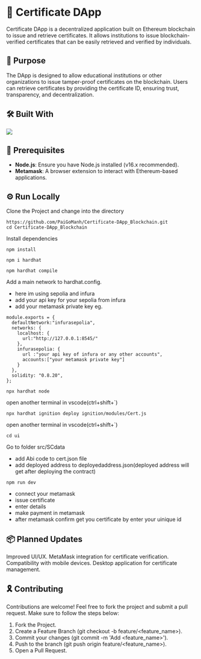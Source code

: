 # 🧾 Certificate DApp

Certificate DApp is a decentralized application built on Ethereum blockchain to issue and retrieve certificates. It allows institutions to issue blockchain-verified certificates that can be easily retrieved and verified by individuals.

## 🎯 Purpose

The DApp is designed to allow educational institutions or other organizations to issue tamper-proof certificates on the blockchain. Users can retrieve certificates by providing the certificate ID, ensuring trust, transparency, and decentralization.

## 🛠️ Built With

   <img src="https://skillicons.dev/icons?i=vscode,react,tailwind,nodejs,solidity,metamask"/>

## 📢 Prerequisites

- **Node.js**: Ensure you have Node.js installed (v16.x recommended).
- **Metamask**: A browser extension to interact with Ethereum-based applications.

## ⚙️ Run Locally

Clone the Project and change into the directory

```
https://github.com/PaiGoManh/Certificate-DApp_Blockchain.git
cd Certificate-DApp_Blockchain
```

Install dependencies

```
npm install
```
```
npm i hardhat
```
```
npm hardhat compile
```
Add a main network to hardhat.config.
- here im using sepolia and infura 
- add your api key for your sepolia from infura
- add your metamask private key 
eg.
```
module.exports = {
  defaultNetwork:"infurasepolia",
  networks: {
    localhost: {
      url:"http://127.0.0.1:8545/"
    },
    infurasepolia: {
      url :"your api key of infura or any other accounts",
      accounts:["your metamask private key"]
    }
  },
  solidity: "0.8.20",
};
```
```
npx hardhat node
```
open another terminal in vscode(ctrl+shift+`)

```
npx hardhat ignition deploy ignition/modules/Cert.js
``` 
open another terminal in vscode(ctrl+shift+`)

```
cd ui
```
Go to folder src/SCdata

- add Abi code to cert.json file
- add deployed address to deployedaddress.json(deployed address will get after deploying the contract)
  
```
npm run dev
```
- connect your metamask
- issue certificate
- enter details
- make payment in metamask
- after metamask confirm get you certificate by enter your uinique id

## 📦 Planned Updates

Improved UI/UX.
MetaMask integration for certificate verification.
Compatibility with mobile devices.
Desktop application for certificate management.

## 🎗️ Contributing

Contributions are welcome! Feel free to fork the project and submit a pull request. Make sure to follow the steps below:

1. Fork the Project.
2. Create a Feature Branch (git checkout -b feature/<feature_name>).
3. Commit your changes (git commit -m 'Add <feature_name>').
4. Push to the branch (git push origin feature/<feature_name>).
5. Open a Pull Request.
